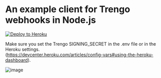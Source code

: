 # An example client for Trengo webhooks in Node.js

[![Deploy to Heroku](https://www.herokucdn.com/deploy/button.svg)](https://heroku.com/deploy?template=https%3A%2F%2Fgithub.com%2Frleroi%2Ftrengo-webhook-example-node%2Ftree%2Fmain)


Make sure you set the Trengo SIGNING_SECRET in the .env file or in the Heroku settings.  
(https://devcenter.heroku.com/articles/config-vars#using-the-heroku-dashboard).


![image](https://user-images.githubusercontent.com/6817390/98108779-d3ad1800-1e9c-11eb-8a5a-b12fd3b91208.png)

